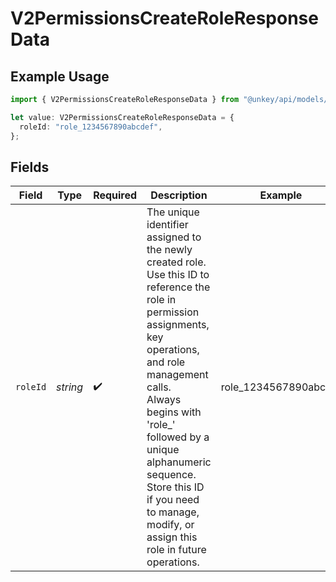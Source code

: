 # V2PermissionsCreateRoleResponseData

## Example Usage

```typescript
import { V2PermissionsCreateRoleResponseData } from "@unkey/api/models/components";

let value: V2PermissionsCreateRoleResponseData = {
  roleId: "role_1234567890abcdef",
};
```

## Fields

| Field                                                                                                                                                                                                                                                                                                                            | Type                                                                                                                                                                                                                                                                                                                             | Required                                                                                                                                                                                                                                                                                                                         | Description                                                                                                                                                                                                                                                                                                                      | Example                                                                                                                                                                                                                                                                                                                          |
| -------------------------------------------------------------------------------------------------------------------------------------------------------------------------------------------------------------------------------------------------------------------------------------------------------------------------------- | -------------------------------------------------------------------------------------------------------------------------------------------------------------------------------------------------------------------------------------------------------------------------------------------------------------------------------- | -------------------------------------------------------------------------------------------------------------------------------------------------------------------------------------------------------------------------------------------------------------------------------------------------------------------------------- | -------------------------------------------------------------------------------------------------------------------------------------------------------------------------------------------------------------------------------------------------------------------------------------------------------------------------------- | -------------------------------------------------------------------------------------------------------------------------------------------------------------------------------------------------------------------------------------------------------------------------------------------------------------------------------- |
| `roleId`                                                                                                                                                                                                                                                                                                                         | *string*                                                                                                                                                                                                                                                                                                                         | :heavy_check_mark:                                                                                                                                                                                                                                                                                                               | The unique identifier assigned to the newly created role.<br/>Use this ID to reference the role in permission assignments, key operations, and role management calls.<br/>Always begins with 'role_' followed by a unique alphanumeric sequence.<br/>Store this ID if you need to manage, modify, or assign this role in future operations.<br/> | role_1234567890abcdef                                                                                                                                                                                                                                                                                                            |